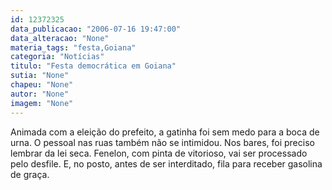 ```yaml
---
id: 12372325
data_publicacao: "2006-07-16 19:47:00"
data_alteracao: "None"
materia_tags: "festa,Goiana"
categoria: "Notícias"
titulo: "Festa democrática em Goiana"
sutia: "None"
chapeu: "None"
autor: "None"
imagem: "None"
---
```

<p>Animada com a eleição do prefeito, a gatinha foi sem medo para a boca de urna. O pessoal nas ruas também não se intimidou. Nos bares, foi preciso lembrar da lei seca. Fenelon, com pinta de vitorioso, vai ser processado pelo desfile. E, no posto, antes de ser interditado, fila para receber gasolina de graça. </p>
